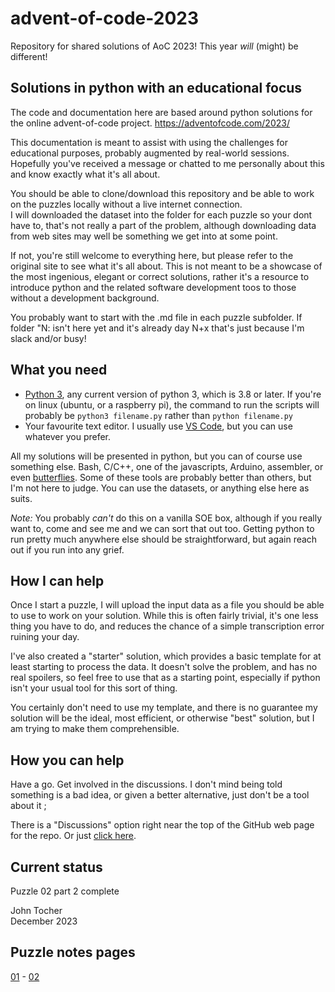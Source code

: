 # advent-of-code-2023

Repository for shared solutions of AoC 2023! This year *will* (might) be different!

## Solutions in python with an educational focus

The code and documentation here are based around python solutions for the online advent-of-code project.
https://adventofcode.com/2023/

This documentation is meant to assist with using the challenges for educational purposes, probably augmented by real-world sessions.
Hopefully you've received a message or chatted to me personally about this and know exactly what it's all about.

You should be able to clone/download this repository and be able to work on the puzzles locally without a live internet connection.  
I will downloaded the dataset into the folder for each puzzle so your dont have to, that's not really a part of the problem, although downloading data from web sites may well be something we get into at some point.

If not, you're still welcome to everything here, but please refer to the original site to see what it's all about.
This is not meant to be a showcase of the most ingenious, elegant or correct solutions, rather it's a resource to introduce python and the related software development toos to those without a development background.

You probably want to start with the .md file in each puzzle subfolder.  If folder "N: isn't here yet and it's already day N+x that's just because I'm slack and/or busy!

## What you need

- [Python 3](https://www.python.org/downloads/), any current version of python 3, which is 3.8 or later.  If you're on linux (ubuntu, or a raspberry pi), the command to run the scripts will probably be ```python3 filename.py``` rather than ```python filename.py```  
- Your favourite text editor.  I usually use [VS Code](https://code.visualstudio.com/download), but you can use whatever you prefer.

All my solutions will be presented in python, but you can of course use something else.  Bash, C/C++, one of the javascripts, Arduino, assembler, or even [butterflies](https://xkcd.com/378/).  Some of these tools are probably better than others, but I'm not here to judge.  You can use the datasets, or anything else here as suits.

*Note:* You probably *can't* do this on a vanilla SOE box, although if you really want to, come and see me and we can sort that out too.  Getting python to run pretty much anywhere else should be straightforward, but again reach out if you run into any grief.

## How I can help

Once I start a puzzle, I will upload the input data as a file you should be able to use to work on your solution. While this is often fairly trivial, it's one less thing you have to do, and reduces the chance of a simple transcription error ruining your day.

I've also created a "starter" solution, which provides a basic template for at least starting to process the data.  It doesn't solve the problem, and has no real spoilers, so feel free to use that as a starting point, especially if python isn't your usual tool for this sort of thing.

You certainly don't need to use my template, and there is no guarantee my solution will be the ideal, most efficient, or otherwise "best" solution, but I am trying to make them comprehensible.

## How you can help

Have a go.  Get involved in the discussions.  I don't mind being told something is a bad idea, or given a better alternative, just don't be a tool about it ;

There is a "Discussions" option right near the top of the GitHub web page for the repo. Or just [click here](https://github.com/JohnTocher/advent-of-code-2023/discussions).

## Current status

Puzzle 02 part 2 complete

John Tocher  
December 2023

## Puzzle notes pages

[01](Puzzle_01/puzzle_01_notes.md) - [02](Puzzle_02/puzzle_02_notes.md)
